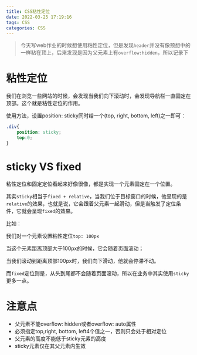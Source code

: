 ```yaml
---
title: CSS粘性定位
date: 2022-03-25 17:19:16
tags: CSS
categories: CSS
---
```


> 今天写web作业的时候想使用粘性定位，但是发现`header`并没有像预想中的一样粘在顶上，后来发现是因为父元素上有`overflow:hidden`，所以记录下

# 粘性定位

我们在浏览一些网站的时候，会发现当我们向下滚动时，会发现导航栏一直固定在顶部。这个就是粘性定位的作用。

使用方法，设置position: sticky同时给一个(top, right, bottom, left)之一即可：

```css
.div{
	position: sticky;
	top:0;
}
```

# sticky VS fixed

粘性定位和固定定位看起来好像很像，都是实现一个元素固定在一个位置。

其实`sticky`相当于`fixed + relative`，当我们位于目标窗口的时候，他呈现的是`relative`的效果，也就是说，它会跟着父元素一起滑动，但是当触发了定位条件，它就会呈现`fixed`的效果。

比如：

我们对一个元素设置粘性定位`top: 100px`

当这个元素距离顶部大于100px的时候，它会随着页面滚动；

当我们滚动到距离顶部100px时，我们向下滑动，他就会停滞不动。

而`fixed`定位则是，从头到尾都不会随着页面滚动，所以在业务中其实使用`sticky`更多一点。

# 注意点

- 父元素不能overflow: hidden或者overflow: auto属性
- 必须指定top,right, bottom, left4个值之一，否则只会处于相对定位
- 父元素的高度不能低于sticky元素的高度
- sticky元素仅在其父元素内生效
